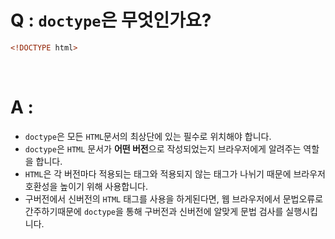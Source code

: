 # Q : `doctype`은 무엇인가요?

```html
<!DOCTYPE html>
```

<br />

# A :

- `doctype`은 모든 `HTML`문서의 최상단에 있는 필수로 위치해야 합니다.
- `doctype`은 `HTML` 문서가 **어떤 버전**으로 작성되었는지 브라우저에게 알려주는 역할을 합니다.
- `HTML`은 각 버전마다 적용되는 태그와 적용되지 않는 태그가 나뉘기 때문에 브라우저 호환성을 높이기 위해 사용합니다.
- 구버전에서 신버전의 `HTML` 태그를 사용을 하게된다면, 웹 브라우저에서 문법오류로 간주하기때문에 `doctype`을 통해 구버전과 신버전에 알맞게 문법 검사를 실행시킵니다.
